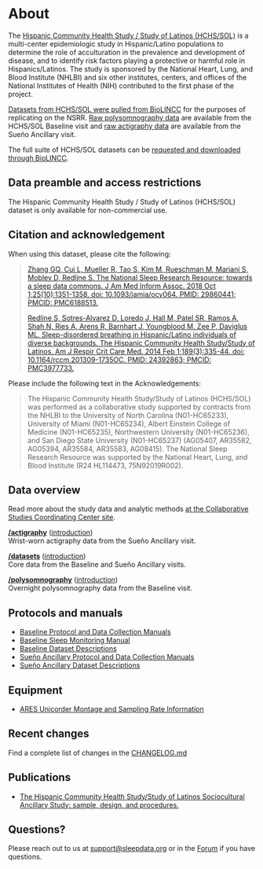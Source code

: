 # About

The [Hispanic Community Health Study / Study of Latinos (HCHS/SOL)](https://sites.cscc.unc.edu/hchs/) is a multi-center epidemiologic study in Hispanic/Latino populations to determine the role of acculturation in the prevalence and development of disease, and to identify risk factors playing a protective or harmful role in Hispanics/Latinos. The study is sponsored by the National Heart, Lung, and Blood Institute (NHLBI) and six other institutes, centers, and offices of the National Institutes of Health (NIH) contributed to the first phase of the project.

[Datasets from HCHS/SOL were pulled from BioLINCC](https://biolincc.nhlbi.nih.gov/studies/hchssol/?q=hchs) for the purposes of replicating on the NSRR. [Raw polysomnography data](:pages_path:/polysomnography-introduction.md) are available from the HCHS/SOL Baseline visit and [raw actigraphy data](:pages_path:/actigraphy-introduction.md) are available from the Sueño Ancillary visit.

The full suite of HCHS/SOL datasets can be [requested and downloaded through BioLINCC](https://biolincc.nhlbi.nih.gov/studies/hchssol/?q=hchs).

## Data preamble and access restrictions

The Hispanic Community Health Study / Study of Latinos (HCHS/SOL) dataset is only available for non-commercial use.

## Citation and acknowledgement

When using this dataset, please cite the following:

> [Zhang GQ, Cui L, Mueller R, Tao S, Kim M, Rueschman M, Mariani S, Mobley D, Redline S. The National Sleep Research Resource: towards a sleep data commons. J Am Med Inform Assoc. 2018 Oct 1;25(10):1351-1358. doi: 10.1093/jamia/ocy064. PMID: 29860441; PMCID: PMC6188513.](https://pubmed.ncbi.nlm.nih.gov/29860441/)
>
> [Redline S, Sotres-Alvarez D, Loredo J, Hall M, Patel SR, Ramos A, Shah N, Ries A, Arens R, Barnhart J, Youngblood M, Zee P, Daviglus ML. Sleep-disordered breathing in Hispanic/Latino individuals of diverse backgrounds. The Hispanic Community Health Study/Study of Latinos. Am J Respir Crit Care Med. 2014 Feb 1;189(3):335-44. doi: 10.1164/rccm.201309-1735OC. PMID: 24392863; PMCID: PMC3977733.](https://pubmed.ncbi.nlm.nih.gov/24392863/)

Please include the following text in the Acknowledgements:

> The Hispanic Community Health Study/Study of Latinos (HCHS/SOL) was performed as a collaborative study supported by contracts from the NHLBI to the University of North Carolina (N01-HC65233), University of Miami (N01-HC65234), Albert Einstein College of Medicine (N01-HC65235), Northwestern University (N01-HC65236), and San Diego State University (N01-HC65237) (AG05407, AR35582, AG05394, AR35584, AR35583, AG08415). The National Sleep Research Resource was supported by the National Heart, Lung, and Blood Institute (R24 HL114473, 75N92019R002).

## Data overview

Read more about the study data and analytic methods [at the Collaborative Studies Coordinating Center site](https://sites.cscc.unc.edu/hchs/study-data-and-analytic-methods-pub).

**[/actigraphy](:files_path:/actigraphy)** ([introduction](:pages_path:/actigraphy-introduction.md))<br/> Wrist-worn actigraphy data from the Sueño Ancillary visit.

**[/datasets](:files_path:/datasets)** ([introduction](:pages_path:/dataset-introduction.md)) <br/> Core data from the Baseline and Sueño Ancillary visits.

**[/polysomnography](:files_path:/polysomnography)** ([introduction](:pages_path:/polysomnography-introduction.md)) <br/> Overnight polysomnography data from the Baseline visit.

## Protocols and manuals

- [Baseline Protocol and Data Collection Manuals](:files_path:/documentation?f=HCHS_SOL_Baseline_Protocol_and_Data_Collection_Manuals.zip)
- [Baseline Sleep Monitoring Manual](:files_path:/documentation?f=HCHS_SOL_Baseline_Sleep_Monitoring_Manual.pdf)
- [Baseline Dataset Descriptions](:files_path:/documentation?f=HCHS_SOL_Baseline_Dataset_Descriptions.zip)
- [Sueño Ancillary Protocol and Data Collection Manuals](:files_path:/documentation?f=HCHS_SOL_Sueno_Ancillary_Study_Protocol_and_Data_Collection_Manuals.zip)
- [Sueño Ancillary Dataset Descriptions](:files_path:/documentation?f=HCHS_SOL_Sueno_Ancillary_Study_Dataset_Descriptions.zip)

## Equipment

- [ARES Unicorder Montage and Sampling Rate Information](:pages_path:/montage-and-sampling-rate-information.md)

## Recent changes

Find a complete list of changes in the [CHANGELOG.md](:pages_path:/CHANGELOG.md)

## Publications

- [The Hispanic Community Health Study/Study of Latinos Sociocultural Ancillary Study: sample, design, and procedures.](http://www.ncbi.nlm.nih.gov/pubmed/24620452)

## Questions?

Please reach out to us at support@sleepdata.org or in the [Forum](https://sleepdata.org/forum) if you have questions.
